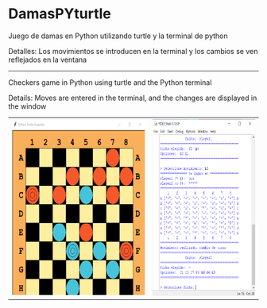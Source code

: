 # DamasPYturtle
Juego de damas en Python utilizando turtle y la terminal de python

Detalles: Los movimientos se introducen en la terminal y los cambios se ven reflejados en la ventana
_________________________________________________________________________________
Checkers game in Python using turtle and the Python terminal

Details: Moves are entered in the terminal, and the changes are displayed in the window
<table>
  <tr>
    <td><img src="./captura1.png" alt="Captura 1" width="374" height="352.5"></td>
    <td><img src="./captura2.png" alt="Captura 2" width="288.5" height="357.5"></td>
  </tr>
</table>

